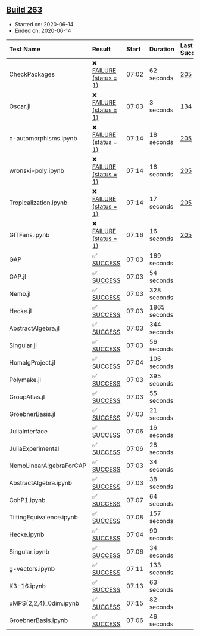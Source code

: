 ## [Build 263](https://oscarci.mathematik.uni-kl.de/job/oscar-stable/263/)

* Started on: 2020-06-14
* Ended on: 2020-06-14

| Test Name    | Result | Start | Duration | Last Success | First Failure |
|:-------------|:-------|:------|:---------|:-------------|:--------------|
| CheckPackages | ❌ [FAILURE (status = 1)](https://oscarci.mathematik.uni-kl.de/job/oscar-stable/263/artifact/logs/build-263/CheckPackages.log) | 07:02 | 62 seconds | [205](https://oscarci.mathematik.uni-kl.de/job/oscar-stable/205/) | [206](https://oscarci.mathematik.uni-kl.de/job/oscar-stable/206/) |
| Oscar.jl | ❌ [FAILURE (status = 1)](https://oscarci.mathematik.uni-kl.de/job/oscar-stable/263/artifact/logs/build-263/Oscar.jl.log) | 07:03 | 3 seconds | [134](https://oscarci.mathematik.uni-kl.de/job/oscar-stable/134/) | [177](https://oscarci.mathematik.uni-kl.de/job/oscar-stable/177/) |
| c-automorphisms.ipynb | ❌ [FAILURE (status = 1)](https://oscarci.mathematik.uni-kl.de/job/oscar-stable/263/artifact/logs/build-263/c-automorphisms.ipynb.log) | 07:14 | 18 seconds | [205](https://oscarci.mathematik.uni-kl.de/job/oscar-stable/205/) | [206](https://oscarci.mathematik.uni-kl.de/job/oscar-stable/206/) |
| wronski-poly.ipynb | ❌ [FAILURE (status = 1)](https://oscarci.mathematik.uni-kl.de/job/oscar-stable/263/artifact/logs/build-263/wronski-poly.ipynb.log) | 07:14 | 16 seconds | [205](https://oscarci.mathematik.uni-kl.de/job/oscar-stable/205/) | [206](https://oscarci.mathematik.uni-kl.de/job/oscar-stable/206/) |
| Tropicalization.ipynb | ❌ [FAILURE (status = 1)](https://oscarci.mathematik.uni-kl.de/job/oscar-stable/263/artifact/logs/build-263/Tropicalization.ipynb.log) | 07:14 | 17 seconds | [205](https://oscarci.mathematik.uni-kl.de/job/oscar-stable/205/) | [206](https://oscarci.mathematik.uni-kl.de/job/oscar-stable/206/) |
| GITFans.ipynb | ❌ [FAILURE (status = 1)](https://oscarci.mathematik.uni-kl.de/job/oscar-stable/263/artifact/logs/build-263/GITFans.ipynb.log) | 07:16 | 16 seconds | [205](https://oscarci.mathematik.uni-kl.de/job/oscar-stable/205/) | [206](https://oscarci.mathematik.uni-kl.de/job/oscar-stable/206/) |
| GAP | ✅ [SUCCESS](https://oscarci.mathematik.uni-kl.de/job/oscar-stable/263/artifact/logs/build-263/GAP.log) | 07:03 | 169 seconds |  |  |
| GAP.jl | ✅ [SUCCESS](https://oscarci.mathematik.uni-kl.de/job/oscar-stable/263/artifact/logs/build-263/GAP.jl.log) | 07:03 | 54 seconds |  |  |
| Nemo.jl | ✅ [SUCCESS](https://oscarci.mathematik.uni-kl.de/job/oscar-stable/263/artifact/logs/build-263/Nemo.jl.log) | 07:03 | 328 seconds |  |  |
| Hecke.jl | ✅ [SUCCESS](https://oscarci.mathematik.uni-kl.de/job/oscar-stable/263/artifact/logs/build-263/Hecke.jl.log) | 07:03 | 1865 seconds |  |  |
| AbstractAlgebra.jl | ✅ [SUCCESS](https://oscarci.mathematik.uni-kl.de/job/oscar-stable/263/artifact/logs/build-263/AbstractAlgebra.jl.log) | 07:03 | 344 seconds |  |  |
| Singular.jl | ✅ [SUCCESS](https://oscarci.mathematik.uni-kl.de/job/oscar-stable/263/artifact/logs/build-263/Singular.jl.log) | 07:03 | 56 seconds |  |  |
| HomalgProject.jl | ✅ [SUCCESS](https://oscarci.mathematik.uni-kl.de/job/oscar-stable/263/artifact/logs/build-263/HomalgProject.jl.log) | 07:04 | 106 seconds |  |  |
| Polymake.jl | ✅ [SUCCESS](https://oscarci.mathematik.uni-kl.de/job/oscar-stable/263/artifact/logs/build-263/Polymake.jl.log) | 07:03 | 395 seconds |  |  |
| GroupAtlas.jl | ✅ [SUCCESS](https://oscarci.mathematik.uni-kl.de/job/oscar-stable/263/artifact/logs/build-263/GroupAtlas.jl.log) | 07:03 | 55 seconds |  |  |
| GroebnerBasis.jl | ✅ [SUCCESS](https://oscarci.mathematik.uni-kl.de/job/oscar-stable/263/artifact/logs/build-263/GroebnerBasis.jl.log) | 07:03 | 21 seconds |  |  |
| JuliaInterface | ✅ [SUCCESS](https://oscarci.mathematik.uni-kl.de/job/oscar-stable/263/artifact/logs/build-263/JuliaInterface.log) | 07:06 | 16 seconds |  |  |
| JuliaExperimental | ✅ [SUCCESS](https://oscarci.mathematik.uni-kl.de/job/oscar-stable/263/artifact/logs/build-263/JuliaExperimental.log) | 07:06 | 28 seconds |  |  |
| NemoLinearAlgebraForCAP | ✅ [SUCCESS](https://oscarci.mathematik.uni-kl.de/job/oscar-stable/263/artifact/logs/build-263/NemoLinearAlgebraForCAP.log) | 07:03 | 34 seconds |  |  |
| AbstractAlgebra.ipynb | ✅ [SUCCESS](https://oscarci.mathematik.uni-kl.de/job/oscar-stable/263/artifact/logs/build-263/AbstractAlgebra.ipynb.log) | 07:03 | 38 seconds |  |  |
| CohP1.ipynb | ✅ [SUCCESS](https://oscarci.mathematik.uni-kl.de/job/oscar-stable/263/artifact/logs/build-263/CohP1.ipynb.log) | 07:07 | 64 seconds |  |  |
| TiltingEquivalence.ipynb | ✅ [SUCCESS](https://oscarci.mathematik.uni-kl.de/job/oscar-stable/263/artifact/logs/build-263/TiltingEquivalence.ipynb.log) | 07:08 | 157 seconds |  |  |
| Hecke.ipynb | ✅ [SUCCESS](https://oscarci.mathematik.uni-kl.de/job/oscar-stable/263/artifact/logs/build-263/Hecke.ipynb.log) | 07:04 | 90 seconds |  |  |
| Singular.ipynb | ✅ [SUCCESS](https://oscarci.mathematik.uni-kl.de/job/oscar-stable/263/artifact/logs/build-263/Singular.ipynb.log) | 07:06 | 34 seconds |  |  |
| g-vectors.ipynb | ✅ [SUCCESS](https://oscarci.mathematik.uni-kl.de/job/oscar-stable/263/artifact/logs/build-263/g-vectors.ipynb.log) | 07:11 | 133 seconds |  |  |
| K3-16.ipynb | ✅ [SUCCESS](https://oscarci.mathematik.uni-kl.de/job/oscar-stable/263/artifact/logs/build-263/K3-16.ipynb.log) | 07:13 | 63 seconds |  |  |
| uMPS(2,2,4)_0dim.ipynb | ✅ [SUCCESS](https://oscarci.mathematik.uni-kl.de/job/oscar-stable/263/artifact/logs/build-263/uMPS-2-2-4-_0dim.ipynb.log) | 07:15 | 82 seconds |  |  |
| GroebnerBasis.ipynb | ✅ [SUCCESS](https://oscarci.mathematik.uni-kl.de/job/oscar-stable/263/artifact/logs/build-263/GroebnerBasis.ipynb.log) | 07:06 | 46 seconds |  |  |
